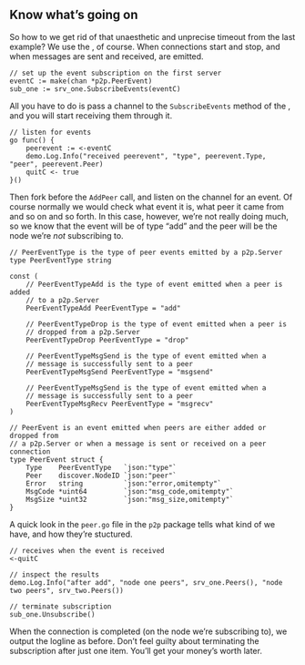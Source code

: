 Know what’s going on
--------------------

So how to we get rid of that unaesthetic and unprecise timeout from the
last example? We use the , of course. When connections start and stop,
and when messages are sent and received, are emitted.

    // set up the event subscription on the first server
    eventC := make(chan *p2p.PeerEvent)
    sub_one := srv_one.SubscribeEvents(eventC)

All you have to do is pass a channel to the `SubscribeEvents` method of
the , and you will start receiving them through it.

    // listen for events
    go func() {
        peerevent := <-eventC
        demo.Log.Info("received peerevent", "type", peerevent.Type, "peer", peerevent.Peer)
        quitC <- true
    }()

Then fork before the `AddPeer` call, and listen on the channel for an
event. Of course normally we would check what event it is, what peer it
came from and so on and so forth. In this case, however, we’re not
really doing much, so we know that the event will be of type “add” and
the peer will be the node we’re *not* subscribing to.

    // PeerEventType is the type of peer events emitted by a p2p.Server
    type PeerEventType string

    const (
        // PeerEventTypeAdd is the type of event emitted when a peer is added
        // to a p2p.Server
        PeerEventTypeAdd PeerEventType = "add"

        // PeerEventTypeDrop is the type of event emitted when a peer is
        // dropped from a p2p.Server
        PeerEventTypeDrop PeerEventType = "drop"

        // PeerEventTypeMsgSend is the type of event emitted when a
        // message is successfully sent to a peer
        PeerEventTypeMsgSend PeerEventType = "msgsend"

        // PeerEventTypeMsgSend is the type of event emitted when a
        // message is successfully sent to a peer
        PeerEventTypeMsgRecv PeerEventType = "msgrecv"
    )

    // PeerEvent is an event emitted when peers are either added or dropped from
    // a p2p.Server or when a message is sent or received on a peer connection
    type PeerEvent struct {
        Type    PeerEventType   `json:"type"`
        Peer    discover.NodeID `json:"peer"`
        Error   string          `json:"error,omitempty"`
        MsgCode *uint64         `json:"msg_code,omitempty"`
        MsgSize *uint32         `json:"msg_size,omitempty"`
    }

A quick look in the `peer.go` file in the `p2p` package tells what kind
of we have, and how they’re stuctured.

    // receives when the event is received
    <-quitC

    // inspect the results
    demo.Log.Info("after add", "node one peers", srv_one.Peers(), "node two peers", srv_two.Peers())

    // terminate subscription
    sub_one.Unsubscribe()

When the connection is completed (on the node we’re subscribing to), we
output the logline as before. Don’t feel guilty about terminating the
subscription after just one item. You’ll get your money’s worth later.
